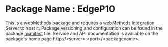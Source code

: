 # Package Name : EdgeP10
This is a webMethods package and requires a webMethods Integration Server to host it. Package versioning and configuration can be found in the package [manifest](./EdgeP10/manifest.v3) file. Service and API documentation is available on the package's home page http://&lt;server&gt;:&lt;port&gt;/&lt;packagename>.